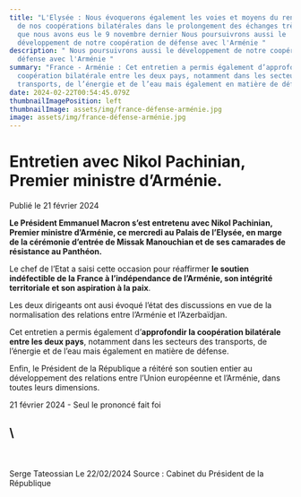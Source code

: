 ```yaml
---
title: "L'Elysée : Nous évoquerons également les voies et moyens du renforcement
  de nos coopérations bilatérales dans le prolongement des échanges très riches
  que nous avons eus le 9 novembre dernier Nous poursuivrons aussi le
  développement de notre coopération de défense avec l'Arménie "
description: " Nous poursuivrons aussi le développement de notre coopération de
  défense avec l'Arménie "
summary: "France - Arménie : Cet entretien a permis également d’approfondir la
  coopération bilatérale entre les deux pays, notamment dans les secteurs des
  transports, de l’énergie et de l’eau mais également en matière de défense."
date: 2024-02-22T00:54:45.079Z
thumbnailImagePosition: left
thumbnailImage: assets/img/france-défense-arménie.jpg
image: assets/img/france-défense-arménie.jpg
---
```

<!--StartFragment-->

# Entretien avec Nikol Pachinian, Premier ministre d’Arménie.

Publié le 21 février 2024

**Le Président Emmanuel Macron s’est entretenu avec Nikol Pachinian, Premier ministre d’Arménie, ce mercredi au Palais de l’Elysée, en marge de la cérémonie d’entrée de Missak Manouchian et de ses camarades de résistance au Panthéon.**

Le chef de l’Etat a saisi cette occasion pour réaffirmer **le soutien indéfectible de la France à l’indépendance de l’Arménie, son intégrité territoriale et son aspiration à la paix**.

Les deux dirigeants ont ausi évoqué l’état des discussions en vue de la normalisation des relations entre l’Arménie et l’Azerbaïdjan. 

Cet entretien a permis également d’**approfondir la coopération bilatérale entre les deux pays**, notamment dans les secteurs des transports, de l’énergie et de l’eau mais également en matière de défense.

Enfin, le Président de la République a réitéré son soutien entier au développement des relations entre l’Union européenne et l’Arménie, dans toutes leurs dimensions.

21 février 2024 - Seul le prononcé fait foi

## \
\
\
S﻿erge Tateossian Le 22/02/2024   Source : Cabinet du Président de la République